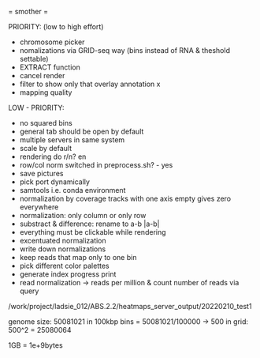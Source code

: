 = smother =

PRIORITY: (low to high effort)
- chromosome picker
- nomalizations via GRID-seq way (bins instead of RNA & theshold settable)
- EXTRACT function
- cancel render
- filter to show only that overlay annotation x
- mapping quality

LOW - PRIORITY:
- no squared bins
- general tab should be open by default
- multiple servers in same system
- scale by default
- rendering do r/n? en
- row/col norm switched in preprocess.sh? - yes
- save pictures
- pick port dynamically
- samtools i.e. conda environment
- normalization by coverage tracks with one axis empty gives zero everywhere
- normalization: only column or only row
- substract & difference: rename to a-b |a-b|
- everything must be clickable while rendering
- excentuated normalization
- write down normalizations
- keep reads that map only to one bin
- pick different color palettes
- generate index progress print
- read normalization -> reads per million & count number of reads via query

















 /work/project/ladsie_012/ABS.2.2/heatmaps_server_output/20220210_test1


genome size: 50081021
in 100kbp bins = 50081021/100000 -> 500
in grid: 500^2 = 25080064

1GB = 1e+9bytes